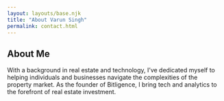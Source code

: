 ```yaml
---
layout: layouts/base.njk
title: "About Varun Singh"
permalink: contact.html
---
```


<section class="container">
  <div class="grid-12">
    <h2>About Me</h2>
    <p>With a background in real estate and technology, I’ve dedicated myself to helping individuals and businesses navigate the complexities of the property market. As the founder of Bitligence, I bring tech and analytics to the forefront of real estate investment.</p>
  </div>
</section>
